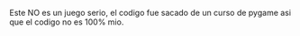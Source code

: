 Este NO es un juego serio, el codigo fue sacado de un curso de pygame asi que el codigo no es 100% mio.
